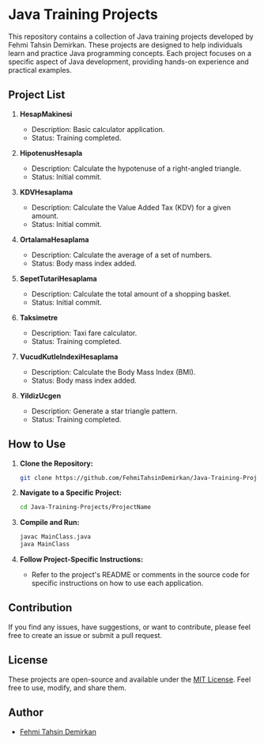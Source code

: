 # Java Training Projects

This repository contains a collection of Java training projects developed by Fehmi Tahsin Demirkan. These projects are designed to help individuals learn and practice Java programming concepts. Each project focuses on a specific aspect of Java development, providing hands-on experience and practical examples.

## Project List

1. **HesapMakinesi**
   - Description: Basic calculator application.
   - Status: Training completed.

2. **HipotenusHesapla**
   - Description: Calculate the hypotenuse of a right-angled triangle.
   - Status: Initial commit.

3. **KDVHesaplama**
   - Description: Calculate the Value Added Tax (KDV) for a given amount.
   - Status: Initial commit.

4. **OrtalamaHesaplama**
   - Description: Calculate the average of a set of numbers.
   - Status: Body mass index added.

5. **SepetTutariHesaplama**
   - Description: Calculate the total amount of a shopping basket.
   - Status: Initial commit.

6. **Taksimetre**
   - Description: Taxi fare calculator.
   - Status: Training completed.

7. **VucudKutleIndexiHesaplama**
   - Description: Calculate the Body Mass Index (BMI).
   - Status: Body mass index added.

8. **YildizUcgen**
   - Description: Generate a star triangle pattern.
   - Status: Training completed.

## How to Use

1. **Clone the Repository:**
   ```bash
   git clone https://github.com/FehmiTahsinDemirkan/Java-Training-Projects.git
   ```

2. **Navigate to a Specific Project:**
   ```bash
   cd Java-Training-Projects/ProjectName
   ```

3. **Compile and Run:**
   ```bash
   javac MainClass.java
   java MainClass
   ```

4. **Follow Project-Specific Instructions:**
   - Refer to the project's README or comments in the source code for specific instructions on how to use each application.

## Contribution

If you find any issues, have suggestions, or want to contribute, please feel free to create an issue or submit a pull request.

## License

These projects are open-source and available under the [MIT License](LICENSE). Feel free to use, modify, and share them.

## Author

- [Fehmi Tahsin Demirkan](https://github.com/FehmiTahsinDemirkan)

